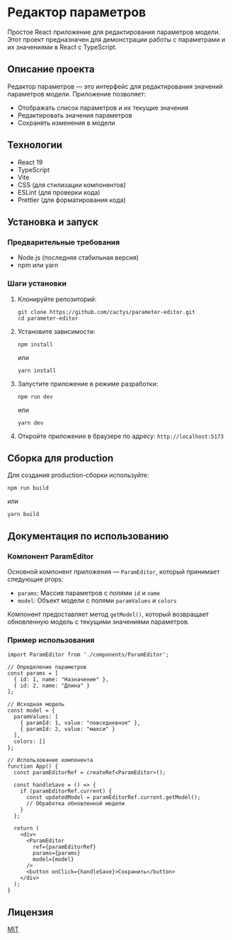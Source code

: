 # Редактор параметров

Простое React приложение для редактирования параметров модели. Этот проект предназначен для демонстрации работы с параметрами и их значениями в React с TypeScript.

## Описание проекта

Редактор параметров — это интерфейс для редактирования значений параметров модели. Приложение позволяет:
- Отображать список параметров и их текущие значения
- Редактировать значения параметров
- Сохранять изменения в модели

## Технологии

- React 19
- TypeScript
- Vite
- CSS (для стилизации компонентов)
- ESLint (для проверки кода)
- Prettier (для форматирования кода)

## Установка и запуск

### Предварительные требования

- Node.js (последняя стабильная версия)
- npm или yarn

### Шаги установки

1. Клонируйте репозиторий:
   ```
   git clone https://github.com/cactys/parameter-editor.git
   cd parameter-editor
   ```

2. Установите зависимости:
   ```
   npm install
   ```
   или
   ```
   yarn install
   ```

3. Запустите приложение в режиме разработки:
   ```
   npm run dev
   ```
   или
   ```
   yarn dev
   ```

4. Откройте приложение в браузере по адресу: `http://localhost:5173`

## Сборка для production

Для создания production-сборки используйте:
```
npm run build
```
или
```
yarn build
```

## Документация по использованию

### Компонент ParamEditor

Основной компонент приложения — `ParamEditor`, который принимает следующие props:

- `params`: Массив параметров с полями `id` и `name`
- `model`: Объект модели с полями `paramValues` и `colors`

Компонент предоставляет метод `getModel()`, который возвращает обновленную модель с текущими значениями параметров.

### Пример использования

```tsx
import ParamEditor from './components/ParamEditor';

// Определение параметров
const params = [
  { id: 1, name: "Назначение" },
  { id: 2, name: "Длина" }
];

// Исходная модель
const model = {
  paramValues: [
    { paramId: 1, value: "повседневное" },
    { paramId: 2, value: "макси" }
  ],
  colors: []
};

// Использование компонента
function App() {
  const paramEditorRef = createRef<ParamEditor>();
  
  const handleSave = () => {
    if (paramEditorRef.current) {
      const updatedModel = paramEditorRef.current.getModel();
      // Обработка обновленной модели
    }
  };
  
  return (
    <div>
      <ParamEditor
        ref={paramEditorRef}
        params={params}
        model={model}
      />
      <button onClick={handleSave}>Сохранить</button>
    </div>
  );
}
```

## Лицензия

[MIT](LICENSE)

